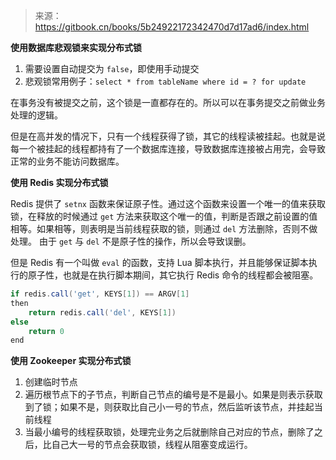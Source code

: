 > 来源：https://gitbook.cn/books/5b24922172342470d7d17ad6/index.html  


**使用数据库悲观锁来实现分布式锁**  

1. 需要设置自动提交为 `false`，即使用手动提交
2. 悲观锁常用例子：`select * from tableName where id = ? for update`

在事务没有被提交之前，这个锁是一直都存在的。所以可以在事务提交之前做业务处理的逻辑。

但是在高并发的情况下，只有一个线程获得了锁，其它的线程读被挂起。也就是说每一个被挂起的线程都持有了一个数据库连接，导致数据库连接被占用完，会导致正常的业务不能访问数据库。

**使用 Redis 实现分布式锁**

Redis 提供了 `setnx` 函数来保证原子性。通过这个函数来设置一个唯一的值来获取锁，在释放的时候通过 `get` 方法来获取这个唯一的值，判断是否跟之前设置的值相等。如果相等，则表明是当前线程获取的锁，则通过 `del` 方法删除，否则不做处理。
由于 `get` 与 `del` 不是原子性的操作，所以会导致误删。

但是 Redis 有一个叫做 `eval` 的函数，支持 Lua 脚本执行，并且能够保证脚本执行的原子性，也就是在执行脚本期间，其它执行 Redis 命令的线程都会被阻塞。
```groovy
if redis.call('get', KEYS[1]) == ARGV[1] 
then 
    return redis.call('del', KEYS[1])
else 
    return 0 
end
```

**使用 Zookeeper 实现分布式锁**

1. 创建临时节点
2. 遍历根节点下的子节点，判断自己节点的编号是不是最小。如果是则表示获取到了锁；如果不是，则获取比自己小一号的节点，然后监听该节点，并挂起当前线程
3. 当最小编号的线程获取锁，处理完业务之后就删除自己对应的节点，删除了之后，比自己大一号的节点会获取锁，线程从阻塞变成运行。